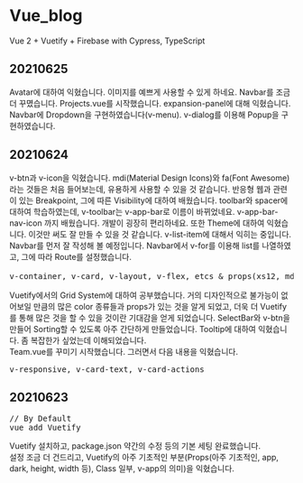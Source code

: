 # Vue_blog

Vue 2 + Vuetify + Firebase with Cypress, TypeScript

## 20210625
Avatar에 대하여 익혔습니다. 이미지를 예쁘게 사용할 수 있게 하네요.
Navbar를 조금 더 꾸몄습니다.
Projects.vue를 시작했습니다. expansion-panel에 대해 익혔습니다.
<br />
Navbar에 Dropdown을 구현하였습니다(v-menu).
v-dialog를 이용해 Popup을 구현하였습니다.

## 20210624
v-btn과 v-icon을 익혔습니다.
mdi(Material Design Icons)와 fa(Font Awesome)라는 것들은 처음 들어보는데, 
유용하게 사용할 수 있을 것 같습니다.
반응형 웹과 관련이 있는 Breakpoint, 그에 따른 Visibility에 대하여 배웠습니다.
toolbar와 spacer에 대하여 학습하였는데, v-toolbar는 v-app-bar로 이름이 바뀌었네요.
v-app-bar-nav-icon 까지 배웠습니다. 개발이 굉장히 편리하네요.
또한 Theme에 대하여 익혔습니다. 이것만 써도 잘 만들 수 있을 것 같습니다.
v-list-item에 대해서 익히는 중입니다. Navbar를 먼저 잘 작성해 볼 예정입니다.
Navbar에서 v-for를 이용해 list를 나열하였고, 그에 따라 Route를 설정했습니다.
<br />
<pre>
v-container, v-card, v-layout, v-flex, etcs & props(xs12, md6, row, wrap 등)
</pre>
Vuetify에서의 Grid System에 대하여 공부했습니다. 거의 디자인적으로 불가능이
없어보일 만큼의 많은 color 종류들과 props가 있는 것을 알게 되었고,
더욱 더 Vuetify를 통해 많은 것을 할 수 있을 것이란 기대감을 얻게 되었습니다.
SelectBar와 v-btn을 만들어 Sorting할 수 있도록 아주 간단하게 만들었습니다.
Tooltip에 대하여 익혔습니다. 좀 복잡한가 싶었는데 이해되었습니다.
<br />
Team.vue를 꾸미기 시작했습니다. 그러면서 다음 내용을 익혔습니다.
<pre>
v-responsive, v-card-text, v-card-actions
</pre>

## 20210623
<pre>
// By Default
vue add Vuetify
</pre>
Vuetify 설치하고, package.json 약간의 수정 등의 기본 세팅 완료했습니다.
<br />
설정 조금 더 건드리고, Vuetify의 아주 기초적인 부분(Props(아주 기초적인, app, dark, height, width 등), Class 일부, v-app의 의미)을 익혔습니다.